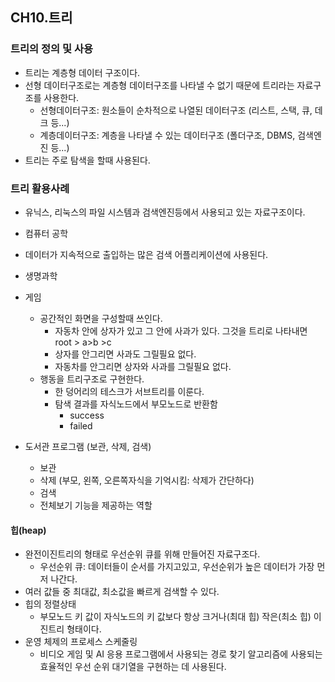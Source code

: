 ## CH10.트리

### 트리의 정의 및 사용
* 트리는 계층형 데이터 구조이다.
* 선형 데이터구조로는 계층형 데이터구조를 나타낼 수 없기 때문에 트리라는 자료구조를 사용한다. 
  * 선형데이터구조: 원소들이 순차적으로 나열된 데이터구조 (리스트, 스택, 큐, 데크 등...)
  * 계층데이터구조: 계층을 나타낼 수 있는 데이터구조 (폴더구조, DBMS, 검색엔진 등...)
* 트리는 주로 탐색을 할때 사용된다.

### 트리 활용사례
* 유닉스, 리눅스의 파일 시스템과 검색엔진등에서 사용되고 있는 자료구조이다.
* 컴퓨터 공학
* 데이터가 지속적으로 출입하는 많은 검색 어플리케이션에 사용된다.
* 생명과학
* 게임
  * 공간적인 화면을 구성할때 쓰인다. 
    * 자동차 안에 상자가 있고 그 안에 사과가 있다. 그것을 트리로 나타내면 root > a>b >c  
    * 상자를 안그리면 사과도 그릴필요 없다.  
    * 자동차를 안그리면 상자와 사과를 그릴필요 없다.  
  * 행동을 트리구조로 구현한다.  
    * 한 덩어리의 테스크가 서브트리를 이룬다.    
    * 탐색 결과를 자식노드에서 부모노드로 반환함  
      * success  
      * failed  

* 도서관 프로그램 (보관, 삭제, 검색)  
  * 보관 
  * 삭제 (부모, 왼쪽, 오른쪽자식을 기억시킴: 삭제가 간단하다)
  * 검색
  * 전체보기 기능을 제공하는 역할

#### 힙(heap)
* 완전이진트리의 형태로 우선순위 큐를 위해 만들어진 자료구조다.
  * 우선순위 큐: 데이터들이 순서를 가지고있고, 우선순위가 높은 데이터가 가장 먼저 나간다.
* 여러 값들 중 최대값, 최소값을 빠르게 검색할 수 있다.
* 힙의 정렬상태
  * 부모노드 키 값이 자식노드의 키 값보다 항상 크거나(최대 힙) 작은(최소 힙) 이진트리 형태이다.
* 운영 체제의 프로세스 스케줄링 
  *  비디오 게임 및  AI 응용 프로그램에서 사용되는 경로 찾기 알고리즘에 사용되는 효율적인 우선 순위 대기열을 구현하는 데 사용된다.
